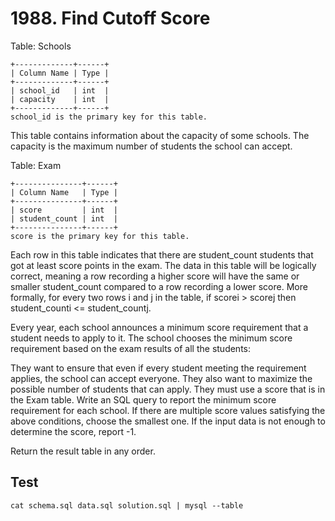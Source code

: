 # 1988. Find Cutoff Score

Table: Schools
```
+-------------+------+
| Column Name | Type |
+-------------+------+
| school_id   | int  |
| capacity    | int  |
+-------------+------+
school_id is the primary key for this table.
```
This table contains information about the capacity of some schools. The capacity is the maximum number of students the school can accept.

Table: Exam
```
+---------------+------+
| Column Name   | Type |
+---------------+------+
| score         | int  |
| student_count | int  |
+---------------+------+
score is the primary key for this table.
``` 
Each row in this table indicates that there are student_count students that got at least score points in the exam.
The data in this table will be logically correct, meaning a row recording a higher score will have the same or smaller student_count compared to a row recording a lower score. More formally, for every two rows i and j in the table, if scorei > scorej then student_counti <= student_countj.

Every year, each school announces a minimum score requirement that a student needs to apply to it. The school chooses the minimum score requirement based on the exam results of all the students:

They want to ensure that even if every student meeting the requirement applies, the school can accept everyone.
They also want to maximize the possible number of students that can apply.
They must use a score that is in the Exam table.
Write an SQL query to report the minimum score requirement for each school. If there are multiple score values satisfying the above conditions, choose the smallest one. If the input data is not enough to determine the score, report -1.

Return the result table in any order.

## Test
```
cat schema.sql data.sql solution.sql | mysql --table
```
